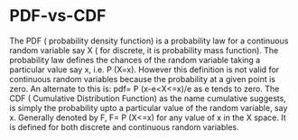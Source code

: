 # PDF-vs-CDF
The PDF ( probability density function) is a probability law for a continuous random variable say X ( for discrete, it is probability mass function). The probability law defines the chances of the random variable taking a particular value say x, i.e. P (X=x). However this definition is not valid for continuous random variables because the probability at a given point is zero. An alternate to this is: pdf= P (x-e&lt;X&lt;=x)/e as e tends to zero. The CDF ( Cumulative Distribution Function) as the name cumulative suggests, is simply the probability upto a particular value of the random variable, say x. Generally denoted by F, F= P (X&lt;=x) for any value of x in the X space. It is defined for both discrete and continuous random variables. 
